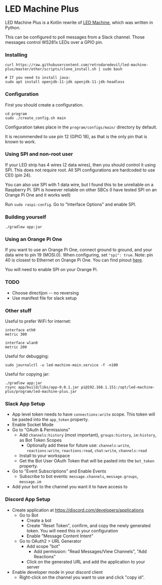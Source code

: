 # LED Machine Plus
LED Machine Plus is a Kotlin rewrite of [LED Machine](https://github.com/retrodaredevil/led-machine),
which was written in Python.

This can be configured to poll messages from a Slack channel. Those messages control WS281x LEDs over a GPIO pin.

### Installing
```shell
curl https://raw.githubusercontent.com/retrodaredevil/led-machine-plus/master/other/scripts/clone_install.sh | sudo bash

# If you need to install java:
sudo apt install openjdk-11-jdk openjdk-11-jdk-headless
```

### Configuration
First you should create a configuration.

```shell
cd program
sudo ./create_config.sh main
```

Configuration takes place in the `program/configs/main/` directory by default.

It is recommended to use pin 12 (GPIO 18), as that is the only pin that is known to work.

### Using SPI and non-root user
If your LED strip has 4 wires (2 data wires), then you should control it using SPI.
This does not require root. All SPI configurations are hardcoded to use CE0 (pin 24).

You can also use SPI with 1 data wire, but I found this to be unreliable on a Raspberry Pi.
SPI is however reliable on other SBCs (I have tested SPI on an Orange Pi One and it works well)

Run `sudo raspi-config`. Go to "Interface Options" and enable SPI.

### Building yourself
```shell
./gradlew app:jar
```

### Using an Orange Pi One
If you want to use an Orange Pi One, connect ground to ground, and your data wire to
pin 19 (MOSI.0). When configuring, set `"spi": true`. Note: pin 40 is closest to Ethernet on Orange Pi One.
You can find pinout [here](https://www.instructables.com/Orange-Pi-One-Python-GPIO-basic/).

You will need to enable SPI on your Orange Pi.

### TODO
* Choose directijon -- no reversing
* Use manifest file for slack setup

### Other stuff
Useful to prefer WiFi for internet:
```
interface eth0
metric 300

interface wlan0
metric 200
```

Useful for debugging:
```shell
sudo journalctl -u led-machine-main.service -f -n100
```

Useful for copying jar:
```shell
./gradlew app:jar
rsync app/build/libs/app-0.0.1.jar pi@192.168.1.151:/opt/led-machine-plus/program/led-machine-plus.jar
```

### Slack App Setup
* App level token needs to have `connections:write` scope. This token will be pasted into the `app_token` property.
* Enable Socket Mode
* Go to "OAuth & Permissions" 
  * Add `channels:history` (most important), `groups:history`, `im:history`, as Bot Token Scopes
    * Optionally add these for future use: `channels:write`, `reactions:write`, `reactions:read`, `chat:write`, `channels:read`
  * Install to your workspace
  * Get the Bot User OAuth Token that will be pasted into the `bot_token` property.
* Go to "Event Subscriptions" and Enable Events
  * Subscribe to bot events: `message.channels`, `message.groups`, `message.im`
* Add your bot to the channel you want it to have access to

### Discord App Setup
* Create application at https://discord.com/developers/applications
  * Go to Bot
    * Create a bot
    * Create "Reset Token", confirm, and copy the newly generated token. You will need this in your configuration
    * Enable "Message Content Intent"
  * Go to OAuth2 > URL Generator
    * Add scope "bot"
      * Add permission: "Read Messages/View Channels", "Add Reactions"
    * Click on the generated URL and add the application to your server
* Enable developer mode in your discord client
  * Right-click on the channel you want to use and click "copy id".
